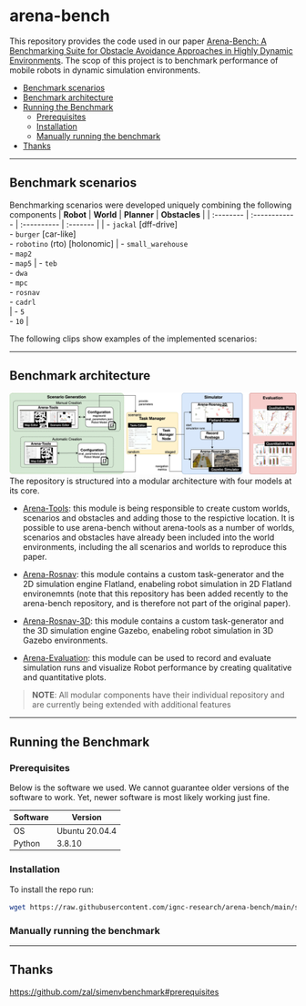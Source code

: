 # arena-bench
This repository provides the code used in our paper [Arena-Bench: A Benchmarking Suite for Obstacle Avoidance Approaches in Highly Dynamic Environments](). The scop of this project is to benchmark performance of mobile robots in dynamic simulation environments.
- [Benchmark scenarios](#benchmark-scenarios)
- [Benchmark architecture](#benchmark-architecture)
- [Running the Benchmark](#running-the-benchmark)
    - [Prerequisites](#prerequisites)
    - [Installation](#installation)
    - [Manually running the benchmark](#manually-running-the-benchmark)
- [Thanks](#thanks)
---
## Benchmark scenarios
Benchmarking scenarios were developed uniquely combining the following components
| **Robot** | **World**  | **Planner**  | **Obstacles** |
| :-------- | :------------ | :---------- | :------- |
| - `jackal` [dff-drive] <br> - `burger` [car-like] <br> - `robotino` (rto) [holonomic] | - `small_warehouse` <br> - `map2` <br> - `map5` | - `teb` <br> - `dwa` <br> - `mpc` <br> - `rosnav` <br> - `cadrl` <br>  | - `5` <br> - `10` |

The following clips show examples of the implemented scenarios:


---
## Benchmark architecture
<img src="/docs/imgs/architecture.jpg">
The repository is structured into a modular architecture with four models at its core.

- [Arena-Tools](https://github.com/ignc-research/arena-tools):
this module is being responsible to create custom worlds, scenarios and obstacles and adding those to the respictive location. It is possible to use arena-bench without arena-tools as a number of worlds, scenarios and obstacles have already been included into the world environments, including the all scenarios and worlds to reproduce this paper.

- [Arena-Rosnav](https://github.com/ignc-research/arena-rosnav):
this module contains a custom task-generator and the 2D simulation engine Flatland, enabeling robot simulation in 2D Flatland environemnts (note that this repository has been added recently to the arena-bench repository, and is therefore not part of the original paper).

- [Arena-Rosnav-3D](https://github.com/ignc-research/arena-rosnav-3D):
this module contains a custom task-generator and the 3D simulation engine Gazebo, enabeling robot simulation in 3D Gazebo environments.

- [Arena-Evaluation](https://github.com/ignc-research/arena-evaluation):
this module can be used to record and evaluate simulation runs and visualize Robot performance by creating qualitative and quantitative plots.

> **NOTE**: All modular components have their individual repository and are currently being extended with additional features

---
## Running the Benchmark
### Prerequisites
Below is the software we used. We cannot guarantee older versions of the software to work. Yet, newer software is most likely working just fine.

| Software      | Version        |
| ------------- | -------------- |
| OS            | Ubuntu 20.04.4 |
| Python        | 3.8.10         |

### Installation
To install the repo run:
```bash
wget https://raw.githubusercontent.com/ignc-research/arena-bench/main/setup.sh -O - | bash
```
### Manually running the benchmark
---

## Thanks
https://github.com/zal/simenvbenchmark#prerequisites
